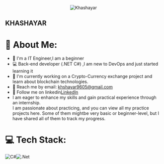 <p align="center">
    <img src="https://readme-typing-svg.demolab.com?font=Fira+Code&pause=1000&center=true&vCenter=true&multiline=true&width=435&height=100&lines=Khashayar+;Software+Developer" alt="Khashayar" />
</p>
<h2>KHASHAYAR</h2>

# 💫 About Me:
- 💎 I'm a IT Engineer,I am a beginner
- 💻 Back-end developer (.NET C#) ,I am new to DevOps and just started learning it
- 🔭 I'm currently working on a Crypto-Currency exchange project and learn about blockchain technologies.
- 📧 Reach me by email: khshayar9605@gmail.com
- 🔗 Follow me on linkedin[LinkedIn](https://www.linkedin.com/in/khshayar/)
- I am eager to enhance my skills and gain practical experience through an internship. <br>I am passionate about practicing, and you can view all my practice projects here. Some of them mightbe very basic or beginner-level, but I have shared all of them to track my progress.

# 💻 Tech Stack:
![C#](https://img.shields.io/badge/c%23-%23239120.svg?style=for-the-badge&logo=c-sharp&logoColor=white)![.Net](https://img.shields.io/badge/.NET-5C2D91?style=for-the-badge&logo=.net&logoColor=white)
